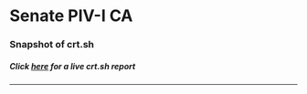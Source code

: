 # Senate PIV-I CA
### Snapshot of crt.sh
##### Click [here](https://crt.sh/?q=9127783BF5190D85BC5248364145AA683EC49CD63F344721B3914E2CAF61D7A0) for a live crt.sh report

---
